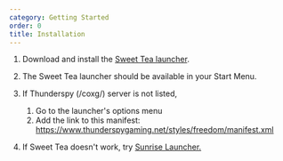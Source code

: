 ```yaml
---
category: Getting Started
order: 0
title: Installation
---
```

1. Download and install the [Sweet Tea launcher](https://files.thunderspygaming.net/sweet-tea/installer.exe).
2. The Sweet Tea launcher should be available in your Start Menu.
3. If Thunderspy (/coxg/) server is not listed,

   1. Go to the launcher's options menu
   2. Add the link to this manifest: <https://www.thunderspygaming.net/styles/freedom/manifest.xml>
4. If Sweet Tea doesn't work, try [Sunrise Launcher.](https://git.ourodev.com/community/sunrise-launcher/uploads/e549163a029e22fd43183c513c82d6f7/sunrise-launcher-portable.zip)